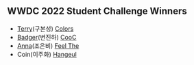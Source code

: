 ## WWDC 2022 Student Challenge Winners

 * [Terry](https://github.com/terry-koo)(구본성) [Colors](https://github.com/terry-koo/WWDC_Colors_SwiftUI)
 * [Badger](https://github.com/Byeonjinha)(변진하) [CooC](https://github.com/Byeonjinha/CooC)
 * [Anna](https://github.com/Eunbi-Cho)(조은비) [Feel The](https://github.com/Eunbi-Cho/Feel-the.git)
 * Coin(이주화) [Hangeul]()
